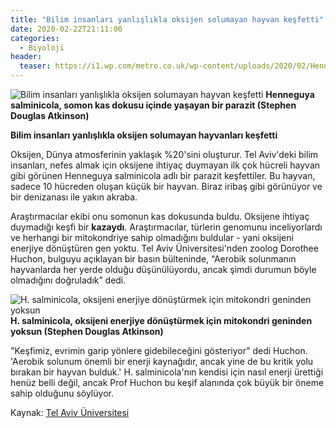 ```yaml
---
title: "Bilim insanları yanlışlıkla oksijen solumayan hayvan keşfetti"
date: 2020-02-22T21:11:00
categories:
  - Biyoloji
header:
  teaser: https://i1.wp.com/metro.co.uk/wp-content/uploads/2020/02/Henneguya-salminicola-1-b2b6.jpg?quality=90&strip=all&zoom=1&resize=644%2C483&ssl=1
---
```

![Bilim insanları yanlışlıkla oksijen solumayan hayvan keşfetti](https://i1.wp.com/metro.co.uk/wp-content/uploads/2020/02/Henneguya-salminicola-1-b2b6.jpg?quality=90&strip=all&zoom=1&resize=644%2C483&ssl=1)
**Henneguya salminicola, somon kas dokusu içinde yaşayan bir parazit (Stephen Douglas Atkinson)**

**Bilim insanları yanlışlıkla oksijen solumayan hayvanları keşfetti**

Oksijen, Dünya atmosferinin yaklaşık %20'sini oluşturur. Tel Aviv'deki bilim insanları, nefes almak için oksijene ihtiyaç duymayan ilk çok hücreli hayvan gibi görünen Henneguya salminicola adlı bir parazit keşfettiler. Bu hayvan, sadece 10 hücreden oluşan küçük bir hayvan. Biraz iribaş gibi görünüyor ve bir denizanası ile yakın akraba.

Araştırmacılar ekibi onu somonun kas dokusunda buldu. Oksijene ihtiyaç duymadığı keşfi bir **kazaydı**. Araştırmacılar, türlerin genomunu inceliyorlardı ve herhangi bir mitokondriye sahip olmadığını buldular - yani oksijeni enerjiye dönüştüren gen yoktu. Tel Aviv Üniversitesi'nden zoolog Dorothee Huchon, bulguyu açıklayan bir basın bülteninde, “Aerobik solunmanın hayvanlarda her yerde olduğu düşünülüyordu, ancak şimdi durumun böyle olmadığını doğruladık” dedi.

![H. salminicola, oksijeni enerjiye dönüştürmek için mitokondri geninden yoksun](https://i2.wp.com/metro.co.uk/wp-content/uploads/2020/02/Henneguya-salminicola-2-d42f.jpg?quality=90&strip=all&zoom=1&resize=540%2C505&ssl=1)
**H. salminicola, oksijeni enerjiye dönüştürmek için mitokondri geninden yoksun (Stephen Douglas Atkinson)**

"Keşfimiz, evrimin garip yönlere gidebileceğini gösteriyor" dedi Huchon. 'Aerobik solunum önemli bir enerji kaynağıdır, ancak yine de bu kritik yolu bırakan bir hayvan bulduk.' H. salminicola'nın kendisi için nasıl enerji ürettiği henüz belli değil, ancak Prof Huchon bu keşif alanında çok büyük bir öneme sahip olduğunu söylüyor.

Kaynak: [Tel Aviv Üniversitesi](https://www.aftau.org/news-page-biology--evolution?&storyid4700=2516&ncs4700=3)
